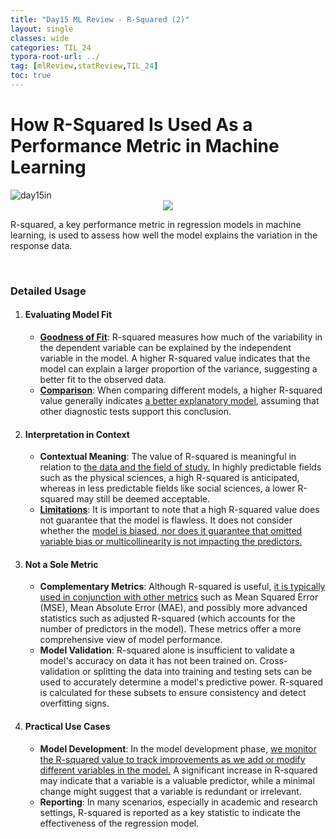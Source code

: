 ```yaml
---
title: "Day15 ML Review - R-Squared (2)"
layout: single
classes: wide
categories: TIL_24
typora-root-url: ../
tag: [mlReview,statReview,TIL_24]
toc: true
---
```


# How R-Squared Is Used As a Performance Metric in Machine Learning

<img src="/blog/images/2024-06-04-TIL24_Day15/FBEC82A6-63E4-49DB-A5D5-D8D68D2C1350_1_105_c.jpeg" alt="day15in">

<center>
<img src="/blog/images/2024-06-04-TIL24_Day15/image-20240605182838167.png">
</center>

R-squared, a key performance metric in regression models in machine learning, is used to assess how well the model explains the variation in the response data.

<br>

### Detailed Usage

1. #### **Evaluating Model Fit**

   - **<u>Goodness of Fit</u>**: R-squared measures how much of the variability in the dependent variable can be explained by the independent variable in the model. A higher R-squared value indicates that the model can explain a larger proportion of the variance, suggesting a better fit to the observed data.
   - **<u>Comparison</u>**: When comparing different models, a higher R-squared value generally indicates <u>a better explanatory model</u>, assuming that other diagnostic tests support this conclusion.

   

2. #### Interpretation in Context

   - **Contextual Meaning**: The value of R-squared is meaningful in relation to <u>the data and the field of study.</u> In highly predictable fields such as the physical sciences, a high R-squared is anticipated, whereas in less predictable fields like social sciences, a lower R-squared may still be deemed acceptable.
   - **<u>Limitations</u>**: It is important to note that a high R-squared value does not guarantee that the model is flawless. It does not consider whether the <u>model is biased, nor does it guarantee that omitted variable bias or multicollinearity is not impacting the predictors.</u>

   

3. #### Not a Sole Metric

   - **Complementary Metrics**: Although R-squared is useful, <u>it is typically used in conjunction with other metrics</u> such as Mean Squared Error (MSE), Mean Absolute Error (MAE), and possibly more advanced statistics such as adjusted R-squared (which accounts for the number of predictors in the model). These metrics offer a more comprehensive view of model performance.
   - **Model Validation**: R-squared alone is insufficient to validate a model's accuracy on data it has not been trained on. Cross-validation or splitting the data into training and testing sets can be used to accurately determine a model's predictive power. R-squared is calculated for these subsets to ensure consistency and detect overfitting signs.

   

4. #### Practical Use Cases

   - **Model Development**: In the model development phase, <u>we monitor the R-squared value to track improvements as we add or modify different variables in the model.</u> A significant increase in R-squared may indicate that a variable is a valuable predictor, while a minimal change might suggest that a variable is redundant or irrelevant.
   - **Reporting**: In many scenarios, especially in academic and research settings, R-squared is reported as a key statistic to indicate the effectiveness of the regression model.

   

<br><br>

